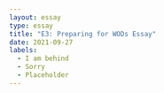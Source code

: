 ```yaml
---
layout: essay
type: essay
title: "E3: Preparing for WODs Essay"
date: 2021-09-27
labels:
  - I am behind
  - Sorry
  - Placeholder
--- 
```



